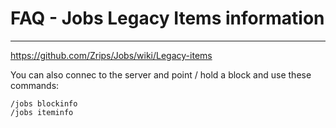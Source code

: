 # FAQ - Jobs Legacy Items information

<topMenu>

---

<https://github.com/Zrips/Jobs/wiki/Legacy-items>

You can also connec to the server and point / hold a block and use these commands:

```
/jobs blockinfo
/jobs iteminfo
```
